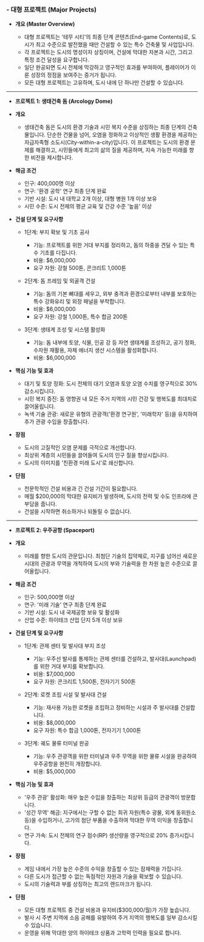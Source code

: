 ### - 대형 프로젝트 (Major Projects)

- **개요 (Master Overview)**

    - 대형 프로젝트는 '테무 시티'의 최종 단계 콘텐츠(End-game Contents)로, 도시가 최고 수준으로 발전했을 때만 건설할 수 있는 특수 건축물 및 사업입니다.
    - 각 프로젝트는 도시의 명성이자 상징이며, 건설에 막대한 자본과 시간, 그리고 특정 조건 달성을 요구합니다.
    - 일단 완공되면 도시 전체에 막강하고 영구적인 효과를 부여하여, 플레이어가 이룬 성장의 정점을 보여주는 증거가 됩니다.
    - 모든 대형 프로젝트는 고유하며, 도시 내에 단 하나만 건설할 수 있습니다.

---

- **프로젝트 1: 생태건축 돔 (Arcology Dome)**

- **개요**

    - 생태건축 돔은 도시의 환경 기술과 시민 복지 수준을 상징하는 최종 단계의 건축물입니다. 단순한 건물을 넘어, 오염을 정화하고 이상적인 생활 환경을 제공하는 자급자족형 소도시(City-within-a-city)입니다. 이 프로젝트는 도시의 환경 문제를 해결하고, 시민들에게 최고의 삶의 질을 제공하며, 지속 가능한 미래를 향한 비전을 제시합니다.

- **해금 조건**

    - 인구: 400,000명 이상
    - 연구: '환경 공학' 연구 최종 단계 완료
    - 기반 시설: 도시 내 대학교 2개 이상, 대형 병원 1개 이상 보유
    - 시민 수준: 도시 전체의 평균 교육 및 건강 수준 '높음' 이상

- **건설 단계 및 요구사항**

    - 1단계: 부지 확보 및 기초 공사

        - 기능: 프로젝트를 위한 거대 부지를 정리하고, 돔의 하중을 견딜 수 있는 특수 기초를 다집니다.
        - 비용: $6,000,000
        - 요구 자원: 강철 500톤, 콘크리트 1,000톤

    - 2단계: 돔 프레임 및 외골격 건설

        - 기능: 돔의 기본 뼈대를 세우고, 외부 충격과 환경으로부터 내부를 보호하는 특수 강화유리 및 외장 패널을 부착합니다.
        - 비용: $6,000,000
        - 요구 자원: 강철 1,000톤, 특수 합금 200톤

    - 3단계: 생태계 조성 및 시스템 활성화

        - 기능: 돔 내부에 토양, 식물, 인공 강 등 자연 생태계를 조성하고, 공기 정화, 수자원 재활용, 자체 에너지 생산 시스템을 활성화합니다.
        - 비용: $6,000,000

- **핵심 기능 및 효과**

    - 대기 및 토양 정화: 도시 전체의 대기 오염과 토양 오염 수치를 영구적으로 30% 감소시킵니다.
    - 시민 복지 증진: 돔 영향권 내 모든 주거 지역의 시민 건강 및 행복도를 최대치로 끌어올립니다.
    - 녹색 기술 관광: 새로운 유형의 관광객('환경 연구원', '미래학자' 등)을 유치하여 추가 관광 수입을 창출합니다.

- **장점**

    - 도시의 고질적인 오염 문제를 극적으로 개선합니다.
    - 최상위 계층의 시민들을 끌어들여 도시의 인구 질을 향상시킵니다.
    - 도시의 이미지를 '친환경 미래 도시'로 쇄신합니다.

- **단점**

    - 천문학적인 건설 비용과 긴 건설 기간이 필요합니다.
    - 매월 $200,000의 막대한 유지비가 발생하며, 도시의 전력 및 수도 인프라에 큰 부담을 줍니다.
    - 건설을 시작하면 취소하거나 되돌릴 수 없습니다.

---

- **프로젝트 2: 우주공항 (Spaceport)**

- **개요**

    - 미래를 향한 도시의 관문입니다. 최첨단 기술의 집약체로, 지구를 넘어선 새로운 시대의 관광과 무역을 개척하여 도시의 부와 기술력을 한 차원 높은 수준으로 끌어올립니다.

- **해금 조건**

    - 인구: 500,000명 이상
    - 연구: '미래 기술' 연구 최종 단계 완료
    - 기반 시설: 도시 내 국제공항 보유 및 활성화
    - 산업 수준: 하이테크 산업 단지 5개 이상 보유

- **건설 단계 및 요구사항**

    - 1단계: 관제 센터 및 발사대 부지 조성

        - 기능: 우주선 발사를 통제하는 관제 센터를 건설하고, 발사대(Launchpad)를 위한 거대 부지를 확보합니다.
        - 비용: $7,000,000
        - 요구 자원: 콘크리트 1,500톤, 전자기기 500톤

    - 2단계: 로켓 조립 시설 및 발사대 건설

        - 기능: 재사용 가능한 로켓을 조립하고 정비하는 시설과 주 발사대를 건설합니다.
        - 비용: $8,000,000
        - 요구 자원: 특수 합금 1,000톤, 전자기기 1,000톤

    - 3단계: 궤도 물류 터미널 완공

        - 기능: 우주 관광객을 위한 터미널과 우주 무역을 위한 물류 시설을 완공하여 우주공항을 완전히 개장합니다.
        - 비용: $5,000,000

- **핵심 기능 및 효과**

    - '우주 관광' 활성화: 매우 높은 수입을 창출하는 최상위 등급의 관광객이 방문합니다.
    - '성간 무역' 해금: 지구에서는 구할 수 없는 희귀 자원(특수 광물, 외계 동위원소 등)을 수입하거나, 고가의 첨단 부품을 수출하여 막대한 무역 이익을 창출합니다.
    - 연구 가속: 도시 전체의 연구 점수(RP) 생산량을 영구적으로 20% 증가시킵니다.

- **장점**

    - 게임 내에서 가장 높은 수준의 수익을 창출할 수 있는 잠재력을 가집니다.
    - 다른 도시가 접근할 수 없는 독점적인 자원과 기술을 확보할 수 있습니다.
    - 도시의 기술력과 부를 상징하는 최고의 랜드마크가 됩니다.

- **단점**

    - 모든 대형 프로젝트 중 건설 비용과 유지비($300,000/월)가 가장 높습니다.
    - 발사 시 주변 지역에 소음 공해를 유발하여 주거 지역의 행복도를 일부 감소시킬 수 있습니다.
    - 운영을 위해 막대한 양의 하이테크 상품과 고학력 인력을 필요로 합니다.